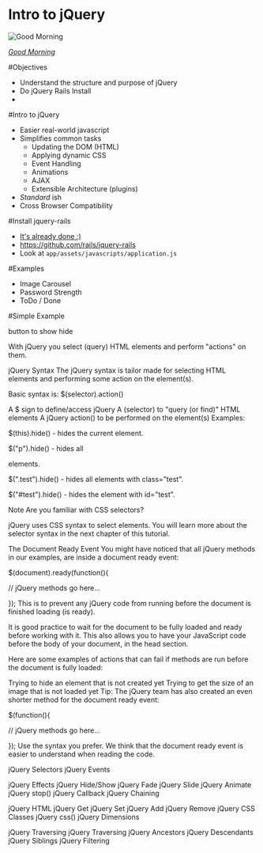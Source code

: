 Intro to jQuery
==================

![Good Morning](http://clients.stujophoto.com/photos/i-ZzkJXJf/0/L/i-ZzkJXJf-L.jpg)

[_Good Morning_](http://clients.stujophoto.com/)


#Objectives
* Understand the structure and purpose of jQuery
* Do jQuery Rails Install
* 

#Intro to jQuery
* Easier real-world javascript
* Simplifies common tasks
	* Updating the DOM (HTML)
	* Applying dynamic CSS 
	* Event Handling
	* Animations
	* AJAX
	* Extensible Architecture (plugins)
* _Standard_ ish
* Cross Browser Compatibility

#Install jquery-rails
* [It's already done :)](https://github.com/rails/jquery-rails)
* https://github.com/rails/jquery-rails
* Look at `app/assets/javascripts/application.js`

#Examples

* Image Carousel
* Password Strength
* ToDo / Done



#Simple Example

button to show hide





With jQuery you select (query) HTML elements and perform "actions" on them.

jQuery Syntax
The jQuery syntax is tailor made for selecting HTML elements and performing some action on the element(s).

Basic syntax is: $(selector).action()

A $ sign to define/access jQuery
A (selector) to "query (or find)" HTML elements
A jQuery action() to be performed on the element(s)
Examples:

$(this).hide() - hides the current element.

$("p").hide() - hides all <p> elements.

$(".test").hide() - hides all elements with class="test".

$("#test").hide() - hides the element with id="test".

Note	Are you familiar with CSS selectors?

jQuery uses CSS syntax to select elements. You will learn more about the selector syntax in the next chapter of this tutorial.

The Document Ready Event
You might have noticed that all jQuery methods in our examples, are inside a document ready event:

$(document).ready(function(){

   // jQuery methods go here...

});
This is to prevent any jQuery code from running before the document is finished loading (is ready).

It is good practice to wait for the document to be fully loaded and ready before working with it. This also allows you to have your JavaScript code before the body of your document, in the head section.

Here are some examples of actions that can fail if methods are run before the document is fully loaded:

Trying to hide an element that is not created yet
Trying to get the size of an image that is not loaded yet
Tip: The jQuery team has also created an even shorter method for the document ready event:

$(function(){

   // jQuery methods go here...

});
Use the syntax you prefer. We think that the document ready event is easier to understand when reading the code.


jQuery Selectors
jQuery Events

jQuery Effects
jQuery Hide/Show
jQuery Fade
jQuery Slide
jQuery Animate
jQuery stop()
jQuery Callback
jQuery Chaining

jQuery HTML
jQuery Get
jQuery Set
jQuery Add
jQuery Remove
jQuery CSS Classes
jQuery css()
jQuery Dimensions

jQuery Traversing
jQuery Traversing
jQuery Ancestors
jQuery Descendants
jQuery Siblings
jQuery Filtering
